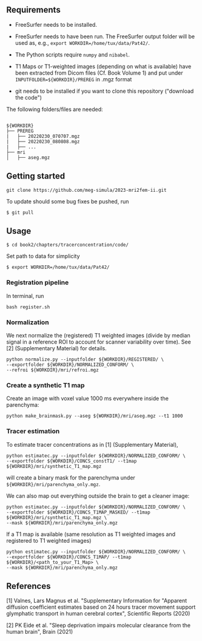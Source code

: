 ## Requirements

- FreeSurfer needs to be installed.

- FreeSurfer needs to have been run. The FreeSurfer output folder will be used as, e.g., `export WORKDIR=/home/tux/data/Pat42/`.

- The Python scripts require `numpy` and `nibabel`.

- T1 Maps or T1-weighted images (depending on what is available) have been extracted from Dicom files (Cf. Book Volume 1) and put under `INPUTFOLDER=${WORKDIR}/PREREG` in .mgz format

- git needs to be installed if you want to clone this repository ("download the code")




The following folders/files are needed:
```

${WORKDIR}
├── PREREG
|   ├── 20220230_070707.mgz
|   ├── 20220230_080808.mgz
|   ├── ...
├── mri
│   ├── aseg.mgz
```

## Getting started

```
git clone https://github.com/meg-simula/2023-mri2fem-ii.git
```

To update should some bug fixes be pushed, run
```
$ git pull 
```


## Usage

```
$ cd book2/chapters/tracerconcentration/code/
```

Set path to data for simplicity
```
$ export WORKDIR=/home/tux/data/Pat42/
```

### Registration pipeline

In terminal, run

```
bash register.sh
```



### Normalization

We next normalize the (registered) T1 weighted images (divide by median signal in a reference ROI to account for scanner variability over time).
See [2] (Supplementary Material) for details.

```
python normalize.py --inputfolder ${WORKDIR}/REGISTERED/ \
--exportfolder ${WORKDIR}/NORMALIZED_CONFORM/ \
--refroi ${WORKDIR}/mri/refroi.mgz
```

### Create a synthetic T1 map

Create an image with voxel value 1000 ms everywhere inside the parenchyma:

```
python make_brainmask.py --aseg ${WORKDIR}/mri/aseg.mgz --t1 1000
```


### Tracer estimation

To estimate tracer concentrations as in [1] (Supplementary Material),

```
python estimatec.py --inputfolder ${WORKDIR}/NORMALIZED_CONFORM/ \
--exportfolder ${WORKDIR}/CONCS_constT1/ --t1map ${WORKDIR}/mri/synthetic_T1_map.mgz
```
will create a binary mask for the parenchyma under  `${WORKDIR}/mri/parenchyma_only.mgz`.


We can also map out everything outside the brain to get a cleaner image:
```
python estimatec.py --inputfolder ${WORKDIR}/NORMALIZED_CONFORM/ \
--exportfolder ${WORKDIR}/CONCS_T1MAP_MASKED/ --t1map ${WORKDIR}/mri/synthetic_T1_map.mgz \
--mask ${WORKDIR}/mri/parenchyma_only.mgz
```



If a T1 map is available (same resolution as T1 weighted images and registered to T1 weighted images)
```
python estimatec.py --inputfolder ${WORKDIR}/NORMALIZED_CONFORM/ \
--exportfolder ${WORKDIR}/CONCS_T1MAP/ --t1map ${WORKDIR}/<path_to_your_T1_Map> \
--mask ${WORKDIR}/mri/parenchyma_only.mgz
```

## References

[1] Valnes, Lars Magnus et al. "Supplementary Information for "Apparent diffusion coefficient estimates based on 24 hours tracer movement support glymphatic transport in human cerebral cortex", Scientific Reports (2020)

[2] PK Eide et al. "Sleep deprivation impairs molecular clearance from the human brain", Brain (2021)

